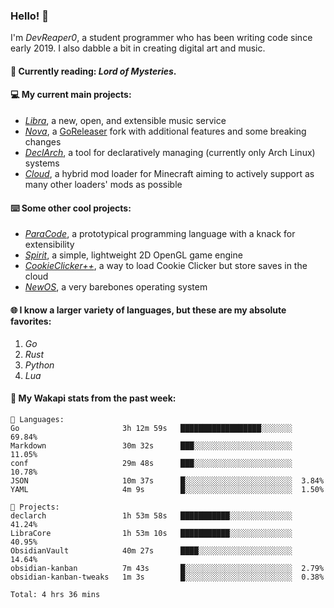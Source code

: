 ### Hello! 👋

I'm _DevReaper0_, a student programmer who has been writing code since early 2019. I also dabble a bit in creating digital art and music.

#### 📖 Currently reading: *Lord of Mysteries*.

#### 💻 My current main projects:

-   _[Libra](https://github.com/LibraMusic)_, a new, open, and extensible music service
-   _[Nova](https://github.com/LibraMusic/Nova)_, a [GoReleaser](https://github.com/goreleaser/goreleaser) fork with additional features and some breaking changes
-   _[DeclArch](https://github.com/DevReaper0/declarch)_, a tool for declaratively managing (currently only Arch Linux) systems
-   _[Cloud](https://github.com/CloudLoaderMC/CloudLoader)_, a hybrid mod loader for Minecraft aiming to actively support as many other loaders' mods as possible

#### ⌨️ Some other cool projects:

-   _[ParaCode](https://github.com/ParaCodeLang/ParaCode)_, a prototypical programming language with a knack for extensibility
-   _[Spirit](https://gitlab.com/DevReaper0/SpiritEngine)_, a simple, lightweight 2D OpenGL game engine
-   _[CookieClicker++](https://github.com/DevReaper0/CookieClickerPlusPlus)_, a way to load Cookie Clicker but store saves in the cloud
-   _[NewOS](https://github.com/DevReaper0/NewOS)_, a very barebones operating system

#### 🌐 I know a larger variety of languages, but these are my absolute favorites:

1. _Go_
2. _Rust_
3. _Python_
4. _Lua_

#### 📡 My Wakapi stats from the past week:

```text
💾 Languages:
Go                       3h 12m 59s   ██████████████████░░░░░░░  69.84%
Markdown                 30m 32s      ███░░░░░░░░░░░░░░░░░░░░░░  11.05%
conf                     29m 48s      ███░░░░░░░░░░░░░░░░░░░░░░  10.78%
JSON                     10m 37s      █░░░░░░░░░░░░░░░░░░░░░░░░  3.84%
YAML                     4m 9s        █░░░░░░░░░░░░░░░░░░░░░░░░  1.50%

💼 Projects:
declarch                 1h 53m 58s   ███████████░░░░░░░░░░░░░░  41.24%
LibraCore                1h 53m 10s   ███████████░░░░░░░░░░░░░░  40.95%
ObsidianVault            40m 27s      ████░░░░░░░░░░░░░░░░░░░░░  14.64%
obsidian-kanban          7m 43s       █░░░░░░░░░░░░░░░░░░░░░░░░  2.79%
obsidian-kanban-tweaks   1m 3s        █░░░░░░░░░░░░░░░░░░░░░░░░  0.38%

Total: 4 hrs 36 mins
```
